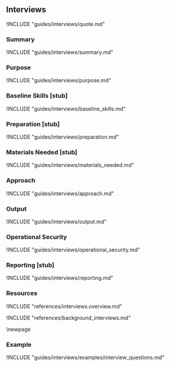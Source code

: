 ## Interviews

!INCLUDE "guides/interviews/quote.md"

### Summary

!INCLUDE "guides/interviews/summary.md"

### Purpose

!INCLUDE "guides/interviews/purpose.md"

### Baseline Skills [stub]

!INCLUDE "guides/interviews/baseline_skills.md"

### Preparation [stub]

!INCLUDE "guides/interviews/preparation.md"

### Materials Needed [stub]

!INCLUDE "guides/interviews/materials_needed.md"

### Approach

!INCLUDE "guides/interviews/approach.md"

### Output

!INCLUDE "guides/interviews/output.md"

### Operational Security

!INCLUDE "guides/interviews/operational_security.md"

### Reporting [stub]

!INCLUDE "guides/interviews/reporting.md"

### Resources

!INCLUDE "references/interviews.overview.md"

!INCLUDE "references/background_interviews.md"

\newpage

### Example
!INCLUDE "guides/interviews/examples/interview_questions.md"
